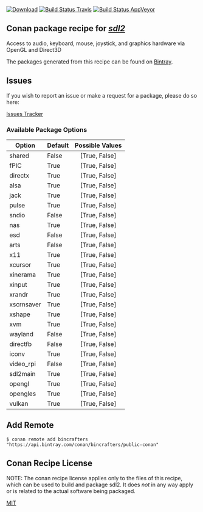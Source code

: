[![Download](https://api.bintray.com/packages/bincrafters/public-conan/sdl2%3Abincrafters/images/download.svg)](https://bintray.com/bincrafters/public-conan/sdl2%3Abincrafters/_latestVersion)
[![Build Status Travis](https://travis-ci.com/bincrafters/conan-sdl2.svg)](https://travis-ci.com/bincrafters/conan-sdl2)
[![Build Status AppVeyor](https://ci.appveyor.com/api/projects/status/github/bincrafters/conan-sdl2?svg=true)](https://ci.appveyor.com/project/bincrafters/conan-sdl2)

## Conan package recipe for [*sdl2*](https://www.libsdl.org)

Access to audio, keyboard, mouse, joystick, and graphics hardware via OpenGL and Direct3D

The packages generated from this recipe can be found on [Bintray](https://bintray.com/bincrafters/public-conan/sdl2%3Abincrafters).


## Issues

If you wish to report an issue or make a request for a package, please do so here:

[Issues Tracker](https://github.com/bincrafters/community/issues)


### Available Package Options
| Option        | Default | Possible Values  |
| ------------- |:----------------- |:------------:|
| shared      | False |  [True, False] |
| fPIC      | True |  [True, False] |
| directx      | True |  [True, False] |
| alsa      | True |  [True, False] |
| jack      | True |  [True, False] |
| pulse      | True |  [True, False] |
| sndio      | False |  [True, False] |
| nas      | True |  [True, False] |
| esd      | False |  [True, False] |
| arts      | False |  [True, False] |
| x11      | True |  [True, False] |
| xcursor      | True |  [True, False] |
| xinerama      | True |  [True, False] |
| xinput      | True |  [True, False] |
| xrandr      | True |  [True, False] |
| xscrnsaver      | True |  [True, False] |
| xshape      | True |  [True, False] |
| xvm      | True |  [True, False] |
| wayland      | False |  [True, False] |
| directfb      | False |  [True, False] |
| iconv      | True |  [True, False] |
| video_rpi      | False |  [True, False] |
| sdl2main      | True |  [True, False] |
| opengl      | True |  [True, False] |
| opengles      | True |  [True, False] |
| vulkan      | True |  [True, False] |


## Add Remote

    $ conan remote add bincrafters "https://api.bintray.com/conan/bincrafters/public-conan"


## Conan Recipe License

NOTE: The conan recipe license applies only to the files of this recipe, which can be used to build and package sdl2.
It does *not* in any way apply or is related to the actual software being packaged.

[MIT](https://github.com/bincrafters/conan-sdl2/blob/stable/2.0.10/LICENSE.md)
